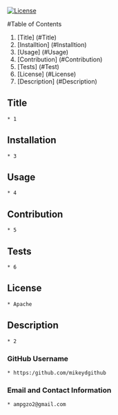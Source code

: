 

  [![License](https://img.shields.io/badge/License-Apache_2.0-blue.svg)](https://opensource.org/licenses/Apache-2.0) 

  #Table of Contents
  1. [Title] (#Title)
  2. [Installtion] (#Installtion)
  3. [Usage] (#Usage)
  4. [Contribution] (#Contribution)
  5. [Tests] (#Test)
  6. [License] (#License)
  7. [Description] (#Description)

  ## Title 
    * 1
  ## Installation
    * 3
  ## Usage
    * 4
  ## Contribution
    * 5
  ## Tests
    * 6
  ## License
    * Apache
  ## Description
    * 2
  ### GitHub Username
    * https:/github.com/mikeydgithub
  ### Email and Contact Information
    * ampgzo2@gmail.com
  